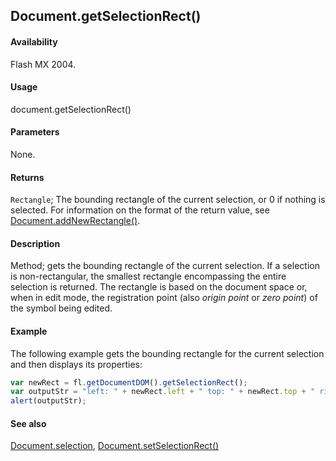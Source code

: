 ## Document.getSelectionRect()

#### Availability

Flash MX 2004.

#### Usage

document.getSelectionRect()

#### Parameters

None.

#### Returns

`Rectangle`; The bounding rectangle of the current selection, or 0 if nothing is selected. For information on the format of the return value, see [Document.addNewRectangle()](../Document_object/Document10.md).

#### Description

Method; gets the bounding rectangle of the current selection. If a selection is non-rectangular, the smallest rectangle encompassing the entire selection is returned. The rectangle is based on the document space or, when in edit mode, the registration point (also *origin point* or *zero point*) of the symbol being edited.

#### Example

The following example gets the bounding rectangle for the current selection and then displays its properties:

```javascript
var newRect = fl.getDocumentDOM().getSelectionRect();
var outputStr = "left: " + newRect.left + " top: " + newRect.top + " right: " + newRect.right + " bottom: " + newRect.bottom; 
alert(outputStr);
```

#### See also

[Document.selection](../Document_object/Document430.md), [Document.setSelectionRect()](../Document_object/Document9689.md)
